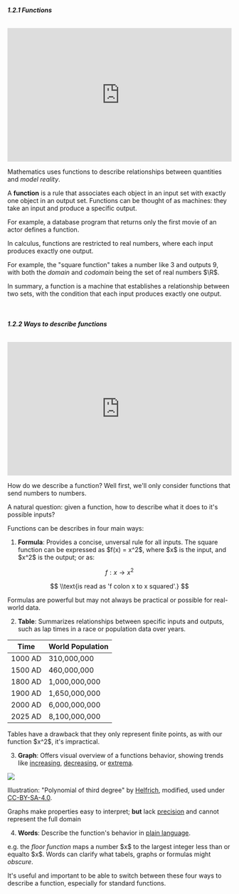 ###### **1.2.1 Functions**

<iframe width="100%" height="300" src="https://www.youtube.com/embed/UvpH5Uj7BuE?si=WjKBYlQln08lJPr7" title="YouTube video player" frameborder="0" allow="accelerometer; autoplay; clipboard-write; encrypted-media; gyroscope; picture-in-picture; web-share" referrerpolicy="strict-origin-when-cross-origin" allowfullscreen></iframe>

Mathematics uses functions to describe relationships between quantities and *model reality*. 

A **function** is a rule that associates each object in an input set with exactly one object in an output set. Functions can be thought of as machines: they take an input and produce a specific output. 

For example, a database program that returns only the first movie of an actor defines a function. 

In calculus, functions are restricted to real numbers, where each input produces exactly one output. 

For example, the "square function" takes a number like 3 and outputs 9, with both the *domain* and *codomain* being the set of real numbers \$\\R\$.

In summary, a function is a machine that establishes a relationship between two sets, with the condition that each input produces exactly one output.

<br />
 
###### **1.2.2 Ways to describe functions**
 
<iframe width="100%" height="300" src="https://www.youtube.com/embed/isqc36BSKWo?si=K_PHZjYYaDP-nceH" title="YouTube video player" frameborder="0" allow="accelerometer; autoplay; clipboard-write; encrypted-media; gyroscope; picture-in-picture; web-share" referrerpolicy="strict-origin-when-cross-origin" allowfullscreen></iframe>
 
How do we describe a function? Well first, we'll only consider functions that send numbers to numbers.

A natural question: given a function, how to describe what it does to it's possible inputs?

Functions can be describes in four main ways:

1. __Formula__: Provides a concise, unversal rule for all inputs. The square function can be expressed as \$f(x) = x^2\$, where \$x\$ is the input, and \$x^2\$ is the output; or as:

$$ f : x → x^2 $$

$$ \\text{is read as 'f colon x to x squared'.} $$

Formulas are powerful but may not always be practical or possible for real-world data.

2. __Table__: Summarizes relationships between specific inputs and outputs, such as lap times in a race or population data over years.

<table>
    <thead>
        <tr>
            <th>Time</th>
            <th>World Population</th>
        </tr>
    </thead>
    <tbody>
        <tr>
            <td>1000 AD</td>
            <td>310,000,000</td>
        </tr>
        <tr>
            <td>1500 AD</td>
            <td>460,000,000</td>
        </tr>
        <tr>
            <td>1800 AD</td>
            <td>1,000,000,000</td>
        </tr>
        <tr>
            <td>1900 AD</td>
            <td>1,650,000,000</td>
        </tr>
        <tr>
            <td>2000 AD</td>
            <td>6,000,000,000</td>
        </tr>
        <tr>
            <td>2025 AD</td>
            <td>8,100,000,000</td>
        </tr>
    </tbody>
</table>

Tables have a drawback that they only represent finite points, as with our function \$x^2\$, it's impractical.

3. __Graph__: Offers visual overview of a functions behavior, showing trends like <u>increasing</u>, <u>decreasing</u>, or <u>extrema</u>. 

<img src="https://upload.wikimedia.org/wikipedia/commons/7/76/Polynomial_of_degree_three.svg" />

<span class="text-xs">Illustration: "Polynomial of third degree" by [Helfrich](https://commons.wikimedia.org/wiki/User:Helfrich), modified, used under [CC-BY-SA-4.0](https://creativecommons.org/licenses/by-sa/4.0/deed.en).</span>

Graphs make properties easy to interpret; __but__ lack <u>precision</u> and cannot represent the full domain

4. __Words__: Describe the function's behavior in <u>plain language</u>.

e.g. the _floor function_ maps a number \$x\$ to the largest integer less than or equalto \$x\$. Words can clarify what tabels, graphs or formulas might _obscure_.

It's useful and important to be able to switch between these four ways to describe a function, especially for standard functions.